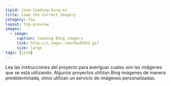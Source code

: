 ```yaml
---
tipid: josm-loading-bing-es
title: Load the Correct Imagery
category: tip
layout: tip-preview
images:
  - image:
     caption: loading Bing imagery
     link: http://i.imgur.com/QwuKIOZ.gif
     size: large
tags: [josm]
---
```

Lea las instrucciones del proyecto para averiguar cuales son las imágenes que se está utilizando. Algunos proyectos utilizan Bing imágenes de manera predeterminada, otros utilizan un servicio de imágenes personalizadas.
